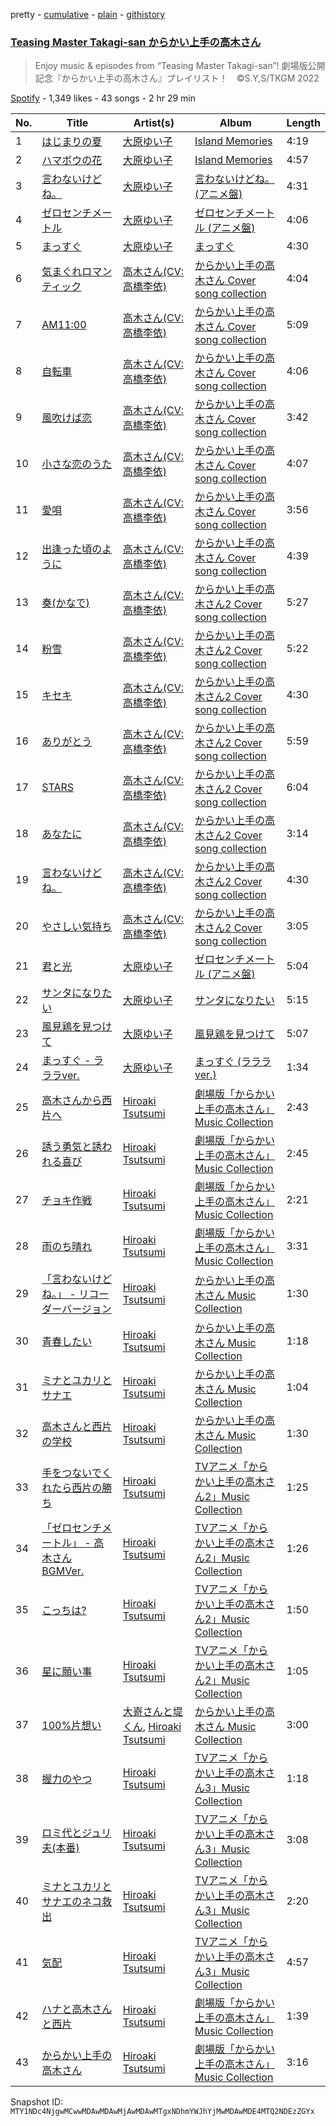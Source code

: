 pretty - [cumulative](/playlists/cumulative/37i9dQZF1DWTAZo89d5U6t.md) - [plain](/playlists/plain/37i9dQZF1DWTAZo89d5U6t) - [githistory](https://github.githistory.xyz/mackorone/spotify-playlist-archive/blob/main/playlists/plain/37i9dQZF1DWTAZo89d5U6t)

### [Teasing Master Takagi\-san からかい上手の高木さん](https://open.spotify.com/playlist/37i9dQZF1DWTAZo89d5U6t)

> Enjoy music & episodes from “Teasing Master Takagi\-san”! 劇場版公開記念『からかい上手の高木さん』プレイリスト！　©S.Y,S/TKGM 2022

[Spotify](https://open.spotify.com/user/spotify) - 1,349 likes - 43 songs - 2 hr 29 min

| No. | Title | Artist(s) | Album | Length |
|---|---|---|---|---|
| 1 | [はじまりの夏](https://open.spotify.com/track/09Rc6m5pUc3Qmg3qmERjpz) | [大原ゆい子](https://open.spotify.com/artist/3FDDeKHEecoQUOBHCgExUy) | [Island Memories](https://open.spotify.com/album/2A5iZYQxCQ4TvPqG3AjGzO) | 4:19 |
| 2 | [ハマボウの花](https://open.spotify.com/track/21W7mvJhA86fMwhxY9knlk) | [大原ゆい子](https://open.spotify.com/artist/3FDDeKHEecoQUOBHCgExUy) | [Island Memories](https://open.spotify.com/album/2A5iZYQxCQ4TvPqG3AjGzO) | 4:57 |
| 3 | [言わないけどね。](https://open.spotify.com/track/0rFf0Dy90reZN56WEQn0Mw) | [大原ゆい子](https://open.spotify.com/artist/3FDDeKHEecoQUOBHCgExUy) | [言わないけどね。 \(アニメ盤\)](https://open.spotify.com/album/6wnhOyC19bM3cMgiD2p2Ic) | 4:31 |
| 4 | [ゼロセンチメートル](https://open.spotify.com/track/57Rys1jLTXO8aRIbQzPNSj) | [大原ゆい子](https://open.spotify.com/artist/3FDDeKHEecoQUOBHCgExUy) | [ゼロセンチメートル \(アニメ盤\)](https://open.spotify.com/album/6McHWyYc2zOcMIz00mrr5z) | 4:06 |
| 5 | [まっすぐ](https://open.spotify.com/track/38zG3Jxz9MfYVZ8W3RblXn) | [大原ゆい子](https://open.spotify.com/artist/3FDDeKHEecoQUOBHCgExUy) | [まっすぐ](https://open.spotify.com/album/3bCnQ4OC3O9eiZSC51eW0b) | 4:30 |
| 6 | [気まぐれロマンティック](https://open.spotify.com/track/2ivTDMirJsFKznRukF1Dga) | [高木さん\(CV:高橋李依\)](https://open.spotify.com/artist/1R0fW14xdvdhRIJs7WPIGP) | [からかい上手の高木さん Cover song collection](https://open.spotify.com/album/6G6yyzmoEPUpacTNxTjnaO) | 4:04 |
| 7 | [AM11:00](https://open.spotify.com/track/6PlF1HEhy5uTlzNvFCqffE) | [高木さん\(CV:高橋李依\)](https://open.spotify.com/artist/1R0fW14xdvdhRIJs7WPIGP) | [からかい上手の高木さん Cover song collection](https://open.spotify.com/album/6G6yyzmoEPUpacTNxTjnaO) | 5:09 |
| 8 | [自転車](https://open.spotify.com/track/6EbAtSmKVUV394YVTz8E8K) | [高木さん\(CV:高橋李依\)](https://open.spotify.com/artist/1R0fW14xdvdhRIJs7WPIGP) | [からかい上手の高木さん Cover song collection](https://open.spotify.com/album/6G6yyzmoEPUpacTNxTjnaO) | 4:06 |
| 9 | [風吹けば恋](https://open.spotify.com/track/7j59Ah5wGFh0WwK1z2o1UX) | [高木さん\(CV:高橋李依\)](https://open.spotify.com/artist/1R0fW14xdvdhRIJs7WPIGP) | [からかい上手の高木さん Cover song collection](https://open.spotify.com/album/6G6yyzmoEPUpacTNxTjnaO) | 3:42 |
| 10 | [小さな恋のうた](https://open.spotify.com/track/3rysOpH29UDtPpv5W2pzWZ) | [高木さん\(CV:高橋李依\)](https://open.spotify.com/artist/1R0fW14xdvdhRIJs7WPIGP) | [からかい上手の高木さん Cover song collection](https://open.spotify.com/album/6G6yyzmoEPUpacTNxTjnaO) | 4:07 |
| 11 | [愛唄](https://open.spotify.com/track/00lHfj1GGwbJQJAQvYIojp) | [高木さん\(CV:高橋李依\)](https://open.spotify.com/artist/1R0fW14xdvdhRIJs7WPIGP) | [からかい上手の高木さん Cover song collection](https://open.spotify.com/album/6G6yyzmoEPUpacTNxTjnaO) | 3:56 |
| 12 | [出逢った頃のように](https://open.spotify.com/track/5q31zvZPavmxlIaNtiCqSm) | [高木さん\(CV:高橋李依\)](https://open.spotify.com/artist/1R0fW14xdvdhRIJs7WPIGP) | [からかい上手の高木さん Cover song collection](https://open.spotify.com/album/6G6yyzmoEPUpacTNxTjnaO) | 4:39 |
| 13 | [奏\(かなで\)](https://open.spotify.com/track/1Hg5Fia8ZH7Km2cDg9ooYb) | [高木さん\(CV:高橋李依\)](https://open.spotify.com/artist/1R0fW14xdvdhRIJs7WPIGP) | [からかい上手の高木さん2 Cover song collection](https://open.spotify.com/album/6ZkiAyyK8QnvWwIfTdhndY) | 5:27 |
| 14 | [粉雪](https://open.spotify.com/track/5p55h7Z2OBbDvwaxheKTr8) | [高木さん\(CV:高橋李依\)](https://open.spotify.com/artist/1R0fW14xdvdhRIJs7WPIGP) | [からかい上手の高木さん2 Cover song collection](https://open.spotify.com/album/6ZkiAyyK8QnvWwIfTdhndY) | 5:22 |
| 15 | [キセキ](https://open.spotify.com/track/26coSq3Zo1bjPlyFVgwc11) | [高木さん\(CV:高橋李依\)](https://open.spotify.com/artist/1R0fW14xdvdhRIJs7WPIGP) | [からかい上手の高木さん2 Cover song collection](https://open.spotify.com/album/6ZkiAyyK8QnvWwIfTdhndY) | 4:30 |
| 16 | [ありがとう](https://open.spotify.com/track/6vh4m5T5KMFxdKegDeXnm4) | [高木さん\(CV:高橋李依\)](https://open.spotify.com/artist/1R0fW14xdvdhRIJs7WPIGP) | [からかい上手の高木さん2 Cover song collection](https://open.spotify.com/album/6ZkiAyyK8QnvWwIfTdhndY) | 5:59 |
| 17 | [STARS](https://open.spotify.com/track/32ZtCx8LgMNbwLAsrKnssz) | [高木さん\(CV:高橋李依\)](https://open.spotify.com/artist/1R0fW14xdvdhRIJs7WPIGP) | [からかい上手の高木さん2 Cover song collection](https://open.spotify.com/album/6ZkiAyyK8QnvWwIfTdhndY) | 6:04 |
| 18 | [あなたに](https://open.spotify.com/track/0JxsibuxzDijNdlWTlMQ3v) | [高木さん\(CV:高橋李依\)](https://open.spotify.com/artist/1R0fW14xdvdhRIJs7WPIGP) | [からかい上手の高木さん2 Cover song collection](https://open.spotify.com/album/6ZkiAyyK8QnvWwIfTdhndY) | 3:14 |
| 19 | [言わないけどね。](https://open.spotify.com/track/0TYEBK9k4wLp2egnebgOc2) | [高木さん\(CV:高橋李依\)](https://open.spotify.com/artist/1R0fW14xdvdhRIJs7WPIGP) | [からかい上手の高木さん2 Cover song collection](https://open.spotify.com/album/6ZkiAyyK8QnvWwIfTdhndY) | 4:30 |
| 20 | [やさしい気持ち](https://open.spotify.com/track/5aaGjAEUGl8VkHnxEIoMWv) | [高木さん\(CV:高橋李依\)](https://open.spotify.com/artist/1R0fW14xdvdhRIJs7WPIGP) | [からかい上手の高木さん2 Cover song collection](https://open.spotify.com/album/6ZkiAyyK8QnvWwIfTdhndY) | 3:05 |
| 21 | [君と光](https://open.spotify.com/track/6GNO07hIKaFHReMmnRHQpo) | [大原ゆい子](https://open.spotify.com/artist/3FDDeKHEecoQUOBHCgExUy) | [ゼロセンチメートル \(アニメ盤\)](https://open.spotify.com/album/6McHWyYc2zOcMIz00mrr5z) | 5:04 |
| 22 | [サンタになりたい](https://open.spotify.com/track/7rLcsWvwvY4veaaxX0AVRE) | [大原ゆい子](https://open.spotify.com/artist/3FDDeKHEecoQUOBHCgExUy) | [サンタになりたい](https://open.spotify.com/album/5ikaZleIZErtAzbav5BVSL) | 5:15 |
| 23 | [風見鶏を見つけて](https://open.spotify.com/track/1kf8x5NVOJgbggFeJgxZZX) | [大原ゆい子](https://open.spotify.com/artist/3FDDeKHEecoQUOBHCgExUy) | [風見鶏を見つけて](https://open.spotify.com/album/7Gnl5AteCupc1HseLqgEtP) | 5:07 |
| 24 | [まっすぐ \- ラララver.](https://open.spotify.com/track/7FL5RYGxLFnutvqHTAHcTY) | [大原ゆい子](https://open.spotify.com/artist/3FDDeKHEecoQUOBHCgExUy) | [まっすぐ \(ラララver.\)](https://open.spotify.com/album/3GeheFPA0ZFbzFAXDsHRu8) | 1:34 |
| 25 | [高木さんから西片へ](https://open.spotify.com/track/5FrCBRXgj0rcojx8eEVGrL) | [Hiroaki Tsutsumi](https://open.spotify.com/artist/4uXJgaCc1GtHWtFq8CmPmQ) | [劇場版「からかい上手の高木さん」Music Collection](https://open.spotify.com/album/3V0WZDH9H2lLq5GgAwJNdO) | 2:43 |
| 26 | [誘う勇気と誘われる喜び](https://open.spotify.com/track/1NvJoBAvQ8MycmmtOEC6Yg) | [Hiroaki Tsutsumi](https://open.spotify.com/artist/4uXJgaCc1GtHWtFq8CmPmQ) | [劇場版「からかい上手の高木さん」Music Collection](https://open.spotify.com/album/3V0WZDH9H2lLq5GgAwJNdO) | 2:45 |
| 27 | [チョキ作戦](https://open.spotify.com/track/4TYE8Zf3UaBDvoWQUcXP9u) | [Hiroaki Tsutsumi](https://open.spotify.com/artist/4uXJgaCc1GtHWtFq8CmPmQ) | [劇場版「からかい上手の高木さん」Music Collection](https://open.spotify.com/album/3V0WZDH9H2lLq5GgAwJNdO) | 2:21 |
| 28 | [雨のち晴れ](https://open.spotify.com/track/3CNQB19ERlfKgGt2StbAun) | [Hiroaki Tsutsumi](https://open.spotify.com/artist/4uXJgaCc1GtHWtFq8CmPmQ) | [劇場版「からかい上手の高木さん」Music Collection](https://open.spotify.com/album/3V0WZDH9H2lLq5GgAwJNdO) | 3:31 |
| 29 | [「言わないけどね。」 \- リコーダーバージョン](https://open.spotify.com/track/0Yakf6QJ28a9GvmeaZyyJN) | [Hiroaki Tsutsumi](https://open.spotify.com/artist/4uXJgaCc1GtHWtFq8CmPmQ) | [からかい上手の高木さん Music Collection](https://open.spotify.com/album/2jQkaKjHsrjfaxaKL9Kq8q) | 1:30 |
| 30 | [青春したい](https://open.spotify.com/track/33gkpY4vMAQTk3LwYj6A8e) | [Hiroaki Tsutsumi](https://open.spotify.com/artist/4uXJgaCc1GtHWtFq8CmPmQ) | [からかい上手の高木さん Music Collection](https://open.spotify.com/album/2jQkaKjHsrjfaxaKL9Kq8q) | 1:18 |
| 31 | [ミナとユカリとサナエ](https://open.spotify.com/track/2Ly3H3owLAkXbgi0m3ZgCu) | [Hiroaki Tsutsumi](https://open.spotify.com/artist/4uXJgaCc1GtHWtFq8CmPmQ) | [からかい上手の高木さん Music Collection](https://open.spotify.com/album/2jQkaKjHsrjfaxaKL9Kq8q) | 1:04 |
| 32 | [高木さんと西片の学校](https://open.spotify.com/track/4SEichjACxYuCPS73pnSyB) | [Hiroaki Tsutsumi](https://open.spotify.com/artist/4uXJgaCc1GtHWtFq8CmPmQ) | [からかい上手の高木さん Music Collection](https://open.spotify.com/album/2jQkaKjHsrjfaxaKL9Kq8q) | 1:30 |
| 33 | [手をつないでくれたら西片の勝ち](https://open.spotify.com/track/53W5tze48eZqVGWqhpEkoi) | [Hiroaki Tsutsumi](https://open.spotify.com/artist/4uXJgaCc1GtHWtFq8CmPmQ) | [TVアニメ「からかい上手の高木さん2」Music Collection](https://open.spotify.com/album/3hn37dAULrRJk0MAmEJno7) | 1:25 |
| 34 | [「ゼロセンチメートル」 \- 高木さんBGMVer.](https://open.spotify.com/track/0H0uSAI1jBsPyhKWe5VGQk) | [Hiroaki Tsutsumi](https://open.spotify.com/artist/4uXJgaCc1GtHWtFq8CmPmQ) | [TVアニメ「からかい上手の高木さん2」Music Collection](https://open.spotify.com/album/3hn37dAULrRJk0MAmEJno7) | 1:26 |
| 35 | [こっちは?](https://open.spotify.com/track/0nFa4HB48O8LQvh0HpL2LJ) | [Hiroaki Tsutsumi](https://open.spotify.com/artist/4uXJgaCc1GtHWtFq8CmPmQ) | [TVアニメ「からかい上手の高木さん2」Music Collection](https://open.spotify.com/album/3hn37dAULrRJk0MAmEJno7) | 1:50 |
| 36 | [星に願い事](https://open.spotify.com/track/2HNhzinp7E72wSa65zbqJj) | [Hiroaki Tsutsumi](https://open.spotify.com/artist/4uXJgaCc1GtHWtFq8CmPmQ) | [TVアニメ「からかい上手の高木さん2」Music Collection](https://open.spotify.com/album/3hn37dAULrRJk0MAmEJno7) | 1:05 |
| 37 | [100%片想い](https://open.spotify.com/track/1eEUnj9J16eDECS302oVaN) | [大嵜さんと堤くん](https://open.spotify.com/artist/3JBmymaW8UCQvf36PRE1Jn), [Hiroaki Tsutsumi](https://open.spotify.com/artist/4uXJgaCc1GtHWtFq8CmPmQ) | [からかい上手の高木さん Music Collection](https://open.spotify.com/album/2jQkaKjHsrjfaxaKL9Kq8q) | 3:00 |
| 38 | [握力のやつ](https://open.spotify.com/track/3F7eqtUVVAtrIi9PjpDPPa) | [Hiroaki Tsutsumi](https://open.spotify.com/artist/4uXJgaCc1GtHWtFq8CmPmQ) | [TVアニメ「からかい上手の高木さん3」Music Collection](https://open.spotify.com/album/055mAm94nzaNyYig1Luxrg) | 1:18 |
| 39 | [ロミ代とジュリ夫\(本番\)](https://open.spotify.com/track/6UVpYyBlTeUsq7OIZfemTy) | [Hiroaki Tsutsumi](https://open.spotify.com/artist/4uXJgaCc1GtHWtFq8CmPmQ) | [TVアニメ「からかい上手の高木さん3」Music Collection](https://open.spotify.com/album/055mAm94nzaNyYig1Luxrg) | 3:08 |
| 40 | [ミナとユカリとサナエのネコ救出](https://open.spotify.com/track/11z77tAmrlauznGIFhtOGF) | [Hiroaki Tsutsumi](https://open.spotify.com/artist/4uXJgaCc1GtHWtFq8CmPmQ) | [TVアニメ「からかい上手の高木さん3」Music Collection](https://open.spotify.com/album/055mAm94nzaNyYig1Luxrg) | 2:20 |
| 41 | [気配](https://open.spotify.com/track/1zzWpkMtdw5h2C6B7eU7Vl) | [Hiroaki Tsutsumi](https://open.spotify.com/artist/4uXJgaCc1GtHWtFq8CmPmQ) | [TVアニメ「からかい上手の高木さん3」Music Collection](https://open.spotify.com/album/055mAm94nzaNyYig1Luxrg) | 4:57 |
| 42 | [ハナと高木さんと西片](https://open.spotify.com/track/6xompzP6z5fvNTveqp0ujN) | [Hiroaki Tsutsumi](https://open.spotify.com/artist/4uXJgaCc1GtHWtFq8CmPmQ) | [劇場版「からかい上手の高木さん」Music Collection](https://open.spotify.com/album/3V0WZDH9H2lLq5GgAwJNdO) | 1:39 |
| 43 | [からかい上手の高木さん](https://open.spotify.com/track/4F6QMnvOcXkoNfdVpuP3u5) | [Hiroaki Tsutsumi](https://open.spotify.com/artist/4uXJgaCc1GtHWtFq8CmPmQ) | [劇場版「からかい上手の高木さん」Music Collection](https://open.spotify.com/album/3V0WZDH9H2lLq5GgAwJNdO) | 3:16 |

Snapshot ID: `MTY1NDc4NjgwMCwwMDAwMDAwMjAwMDAwMTgxNDhmYWJhYjMwMDAwMDE4MTQ2NDEzZGYx`
